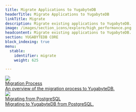 ```yaml
---
title: Migrate Applications to YugabyteDB 
headerTitle: Migrate Applications to YugabyteDB
linkTitle: Migrate
description: Migrate existing applications to YugabyteDB.
image: /images/section_icons/explore/high_performance.png
headcontent: Migrate existing applications to YugabyteDB.
section: YUGABYTEDB CORE
block_indexing: true
menu:
  stable:
    identifier: migrate
    weight: 625

---
```


<div class="row">

  <div class="col-12 col-md-6 col-lg-12 col-xl-6">
    <a class="section-link icon-offset" href="migration-process-overview/">
      <div class="head">
        <img class="icon" src="/images/section_icons/explore/high_performance.png" aria-hidden="true" />
        <div class="title">Migration Process</div>
      </div>
      <div class="body">
        An overview of the migration process to YugabyteDB.
      </div>
    </a>
  </div>

  <div class="col-12 col-md-6 col-lg-12 col-xl-6">
    <a class="section-link icon-offset" href="migrate-from-postgresql/">
      <div class="head">
        <img class="icon" src="/images/section_icons/explore/high_performance.png" aria-hidden="true" />
        <div class="title">Migrating from PostgreSQL</div>
      </div>
      <div class="body">
        Migrating to YugabyteDB from PostgreSQL.
      </div>
    </a>
  </div>


</div>
